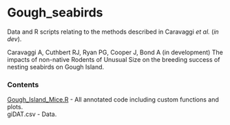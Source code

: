 # Gough_seabirds

Data and R scripts relating to the methods described in Caravaggi *et al.* (*in dev*).  

Caravaggi A, Cuthbert RJ, Ryan PG, Cooper J, Bond A (in development) The impacts of non-native Rodents of Unusual Size  on the breeding success of nesting seabirds on Gough Island.  

### Contents

[Gough_Island_Mice.R](https://github.com/arcaravaggi/Gough_seabirds/blob/master/Gough_island_mice.R) - All annotated code including custom functions and plots.  
giDAT.csv - Data.
